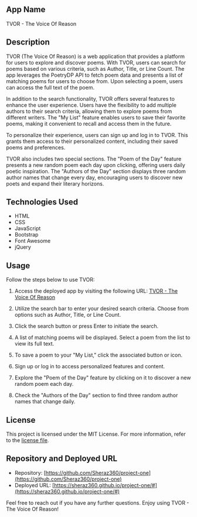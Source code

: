 ## App Name

TVOR - The Voice Of Reason

## Description

TVOR (The Voice Of Reason) is a web application that provides a platform for users to explore and discover poems. With TVOR, users can search for poems based on various criteria, such as Author, Title, or Line Count. The app leverages the PoetryDP API to fetch poem data and presents a list of matching poems for users to choose from. Upon selecting a poem, users can access the full text of the poem.

In addition to the search functionality, TVOR offers several features to enhance the user experience. Users have the flexibility to add multiple authors to their search criteria, allowing them to explore poems from different writers. The "My List" feature enables users to save their favorite poems, making it convenient to recall and access them in the future.

To personalize their experience, users can sign up and log in to TVOR. This grants them access to their personalized content, including their saved poems and preferences.

TVOR also includes two special sections. The "Poem of the Day" feature presents a new random poem each day upon clicking, offering users daily poetic inspiration. The "Authors of the Day" section displays three random author names that change every day, encouraging users to discover new poets and expand their literary horizons.

## Technologies Used

- HTML
- CSS
- JavaScript
- Bootstrap
- Font Awesome
- jQuery

## Usage

Follow the steps below to use TVOR:

1. Access the deployed app by visiting the following URL: [TVOR - The Voice Of Reason](https://sheraz360.github.io/project-one/#)

2. Utilize the search bar to enter your desired search criteria. Choose from options such as Author, Title, or Line Count.

3. Click the search button or press Enter to initiate the search.

4. A list of matching poems will be displayed. Select a poem from the list to view its full text.

5. To save a poem to your "My List," click the associated button or icon.

6. Sign up or log in to access personalized features and content.

7. Explore the "Poem of the Day" feature by clicking on it to discover a new random poem each day.

8. Check the "Authors of the Day" section to find three random author names that change daily.

## License

This project is licensed under the MIT License. For more information, refer to the [license file](https://github.com/Sheraz360/project-one/blob/main/LICENSE).

## Repository and Deployed URL

- Repository: [https://github.com/Sheraz360/project-one](https://github.com/Sheraz360/project-one)
- Deployed URL: [https://sheraz360.github.io/project-one/#](https://sheraz360.github.io/project-one/#)

Feel free to reach out if you have any further questions. Enjoy using TVOR - The Voice Of Reason!
